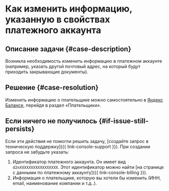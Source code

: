 # Как изменить информацию, указанную в свойствах платежного аккаунта


## Описание задачи {#case-description}

Возникла необходимость изменить информацию в платежном аккаунте (например, указать другой почтовый адрес, на который будут приходить закрывающие документы).

## Решение {#case-resolution}

Изменить информацию о плательщике можно самостоятельно в [Яндекс Балансе](https://balance.yandex.ru), перейдя в раздел «Плательщики».

## Если ничего не получилось {#if-issue-still-persists}

Если эти действия не помогли решить задачу, [создайте запрос в техническую поддержку]({{ link-console-support }}).
При создании запроса не забудьте указать:

1. Идентификатор платежного аккаунта.
Он имеет вид `d2nXXXXXXXXXXXXXXXXX`. Этот идентификатор можно найти [на странице с данными по платежному аккаунту]({{ link-console-billing }}).
1. Информация о плательщике, которую вы хотели бы изменить (ИНН, email, наименование компании и т.д..).
